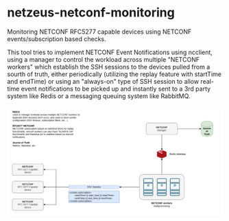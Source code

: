 # netzeus-netconf-monitoring
Monitoring NETCONF RFC5277 capable devices using NETCONF events/subscription based checks.

This tool tries to implement NETCONF Event Notifications using ncclient, using a manager to control the workload across multiple "NETCONF workers" which establish the SSH sessions to the devices pulled from a sourth of truth, either periodically (utilizing the replay feature with startTime and endTime) or using an "always-on" type of SSH session to allow real-time event notifications to be picked up and instantly sent to a 3rd party system like Redis or a messaging queuing system like RabbitMQ.

![Basic idea](image.png)
